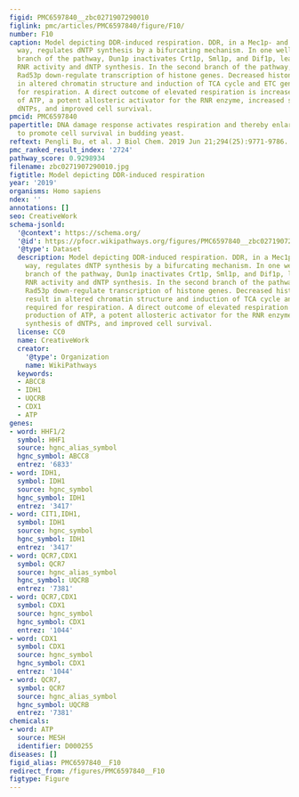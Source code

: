 ```yaml
---
figid: PMC6597840__zbc0271907290010
figlink: pmc/articles/PMC6597840/figure/F10/
number: F10
caption: Model depicting DDR-induced respiration. DDR, in a Mec1p- and Rad53p-dependent
  way, regulates dNTP synthesis by a bifurcating mechanism. In one well-established
  branch of the pathway, Dun1p inactivates Crt1p, Sml1p, and Dif1p, leading to increased
  RNR activity and dNTP synthesis. In the second branch of the pathway, Mec1p and
  Rad53p down-regulate transcription of histone genes. Decreased histone levels result
  in altered chromatin structure and induction of TCA cycle and ETC genes required
  for respiration. A direct outcome of elevated respiration is increased production
  of ATP, a potent allosteric activator for the RNR enzyme, increased synthesis of
  dNTPs, and improved cell survival.
pmcid: PMC6597840
papertitle: DNA damage response activates respiration and thereby enlarges dNTP pools
  to promote cell survival in budding yeast.
reftext: Pengli Bu, et al. J Biol Chem. 2019 Jun 21;294(25):9771-9786.
pmc_ranked_result_index: '2724'
pathway_score: 0.9298934
filename: zbc0271907290010.jpg
figtitle: Model depicting DDR-induced respiration
year: '2019'
organisms: Homo sapiens
ndex: ''
annotations: []
seo: CreativeWork
schema-jsonld:
  '@context': https://schema.org/
  '@id': https://pfocr.wikipathways.org/figures/PMC6597840__zbc0271907290010.html
  '@type': Dataset
  description: Model depicting DDR-induced respiration. DDR, in a Mec1p- and Rad53p-dependent
    way, regulates dNTP synthesis by a bifurcating mechanism. In one well-established
    branch of the pathway, Dun1p inactivates Crt1p, Sml1p, and Dif1p, leading to increased
    RNR activity and dNTP synthesis. In the second branch of the pathway, Mec1p and
    Rad53p down-regulate transcription of histone genes. Decreased histone levels
    result in altered chromatin structure and induction of TCA cycle and ETC genes
    required for respiration. A direct outcome of elevated respiration is increased
    production of ATP, a potent allosteric activator for the RNR enzyme, increased
    synthesis of dNTPs, and improved cell survival.
  license: CC0
  name: CreativeWork
  creator:
    '@type': Organization
    name: WikiPathways
  keywords:
  - ABCC8
  - IDH1
  - UQCRB
  - CDX1
  - ATP
genes:
- word: HHF1/2
  symbol: HHF1
  source: hgnc_alias_symbol
  hgnc_symbol: ABCC8
  entrez: '6833'
- word: IDH1,
  symbol: IDH1
  source: hgnc_symbol
  hgnc_symbol: IDH1
  entrez: '3417'
- word: CIT1,IDH1,
  symbol: IDH1
  source: hgnc_symbol
  hgnc_symbol: IDH1
  entrez: '3417'
- word: QCR7,CDX1
  symbol: QCR7
  source: hgnc_alias_symbol
  hgnc_symbol: UQCRB
  entrez: '7381'
- word: QCR7,CDX1
  symbol: CDX1
  source: hgnc_symbol
  hgnc_symbol: CDX1
  entrez: '1044'
- word: CDX1
  symbol: CDX1
  source: hgnc_symbol
  hgnc_symbol: CDX1
  entrez: '1044'
- word: QCR7,
  symbol: QCR7
  source: hgnc_alias_symbol
  hgnc_symbol: UQCRB
  entrez: '7381'
chemicals:
- word: ATP
  source: MESH
  identifier: D000255
diseases: []
figid_alias: PMC6597840__F10
redirect_from: /figures/PMC6597840__F10
figtype: Figure
---
```

